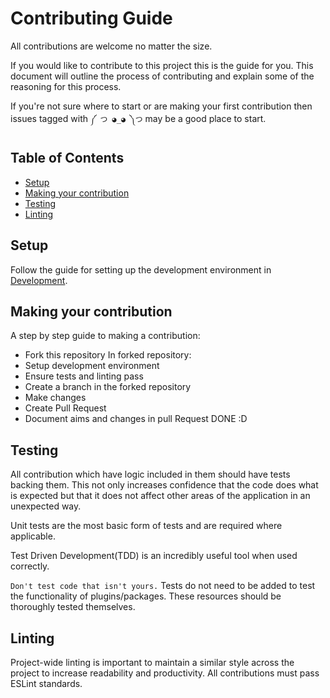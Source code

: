 # Contributing Guide

All contributions are welcome no matter the size.

If you would like to contribute to this project this is the guide for you. This document will outline the process of contributing and explain some of the reasoning for this process.

If you're not sure where to start or are making your first contribution then issues tagged with `༼ つ ◕_◕ ༽つ` may be a good place to start.

## Table of Contents
- [Setup](#setup)
- [Making your contribution](#making-your-contribution)
- [Testing](#testing)
- [Linting](#linting)

## Setup
Follow the guide for setting up the development environment in [Development](development.md).

## Making your contribution
A step by step guide to making a contribution:
- Fork this repository
In forked repository:
- Setup development environment
- Ensure tests and linting pass
- Create a branch in the forked repository
- Make changes
- Create Pull Request
- Document aims and changes in pull Request
DONE :D

## Testing
All contribution which have logic included in them should have tests backing them. This not only increases confidence that the code does what is expected but that it does not affect other areas of the application in an unexpected way.

Unit tests are the most basic form of tests and are required where applicable.

Test Driven Development(TDD) is an incredibly useful tool when used correctly.

`Don't test code that isn't yours.` Tests do not need to be added to test the functionality of plugins/packages. These resources should be thoroughly tested themselves.

## Linting
Project-wide linting is important to maintain a similar style across the project to increase readability and productivity. All contributions must pass ESLint standards.
